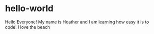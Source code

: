 # hello-world
Hello Everyone! My name is Heather and I am learning how easy it is to code!
I love the beach
